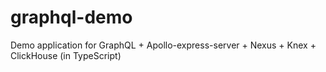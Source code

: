 # graphql-demo
Demo application for GraphQL + Apollo-express-server + Nexus + Knex + ClickHouse (in TypeScript)
